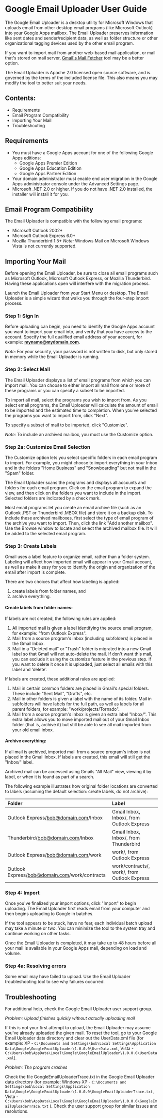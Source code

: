 # Google Email Uploader User Guide #

The Google Email Uploader is a desktop utility for Microsoft Windows that uploads email from other desktop email programs (like Microsoft Outlook) into your Google Apps mailbox. The Email Uploader preserves information like sent dates and sender/recipient data, as well as folder structure or other organizational tagging devices used by the other email program.

If you want to import mail from another web-based mail application, or mail that's stored on mail server,  [Gmail's Mail Fetcher](http://mail.google.com/support/bin/answer.py?hl=en&answer=21288) tool may be a better option.

The Email Uploader is Apache 2.0 licensed open source software, and is governed by the terms of the included license file. This also means you may modify the tool to better suit your needs.

## Contents: ##

  * Requirements
  * Email Program Compatibility
  * Importing Your Mail
  * Troubleshooting

## Requirements ##

  * You must have a Google Apps account for one of the following Google Apps editions:
    * Google Apps Premier Edition
    * Google Apps Education Edition
    * Google Apps Partner Edition
  * Your domain administrator must enable end user migration in the Google Apps administrator console under the Advanced Settings page.
  * Microsoft .NET 2.0 or higher.  If you do not have .NET 2.0 installed, the installer will install it for you.

## Email Program Compatibility ##

The Email Uploader is compatible with the following email programs:
  * Microsoft Outlook 2002+
  * Microsoft Outlook Express 6.0+
  * Mozilla Thunderbird 1.5+
_Note:_ Windows Mail on Microsoft Windows Vista is not currently supported.

## Importing Your Mail ##

Before opening the Email Uploader, be sure to close all email programs such as Microsoft Outlook, Microsoft Outlook Express, or Mozilla Thunderbird. Having these applications open will interfere with the migration process.

Launch the Email Uploader from your Start Menu or desktop. The Email Uploader is a simple wizard that walks you through the four-step import process.

### Step 1: Sign In ###

Before uploading can begin, you need to identify the Google Apps account you want to import your email into, and verify that you have access to the account. Specify the full qualified email address of your account, for example: **myname@mydomain.com**.

_Note:_ For your security, your password is not written to disk, but only stored in memory while the Email Uploader is running.

### Step 2: Select Mail ###

The Email Uploader displays a list of email programs from which you can import mail. You can choose to either import all mail from one or more of these programs or you can specify a subset to be imported.

To import all mail, select the programs you wish to import from. As you select email programs, the Email Uploader will calculate the amount of email to be imported and the estimated time to completion. When you've selected the programs you want to import from, click "Next".

To specify a subset of mail to be imported, click "Customize".

_Note:_ To include an archived mailbox, you must use the Customize option.

### Step 2a: Customize Email Selection ###

The Customize option lets you select specific folders in each email program to import. For example, you might choose to import everything in your Inbox and in the folders "Home Business" and "Snowboarding" but not mail in the "Spam" folder.

The Email Uploader scans the programs and displays all accounts and folders for each email program. Click on the email program to expand the view, and then click on the folders you want to include in the import. Selected folders are indicated by a check mark.

Most email programs let you create an email archive file (such as an Outlook .PST or Thunderbird .MBOX file) and store it on a backup disk. To include these archived mailboxes, first select the type of email program of the archive you want to import. Then, click the link "Add another mailbox". Use the Browse window to locate and select the archived mailbox file. It will be added to the selected email program.

### Step 3: Create Labels ###

Gmail uses a label feature to organize email, rather than a folder system. Labeling will affect how imported email will appear in your Gmail account, as well as make it easy for you to identify the origin and organization of the email after import is complete.

There are two choices that affect how labeling is applied:
  1. create labels from folder names, and
  1. archive everything.

#### Create labels from folder names: ####

If labels are not created, the following rules are applied:

  1. All imported mail is given a label identifying the source email program, for example: "from Outlook Express".
  1. Mail from a source program's inbox (including subfolders) is placed in the Gmail Inbox.
  1. Mail in a "Deleted mail" or "Trash" folder is migrated into a new Gmail label so that Gmail will not auto-delete the mail. If don't want this mail, you can exclude it using the customize feature in the previous step. If you want to delete it once it is uploaded, just select all emails with this label and 'delete'.

If labels are created, these additional rules are applied:
  1. Mail in certain common folders are placed in Gmail's special folders. These include "Sent Mail", "Drafts", etc.
  1. Mail in other folders is given a label with the name of its folder. Mail in subfolders will have labels for the full path, as well as labels for all parent folders, for example: "work/projects/Tornado".
  1. Mail from a source program's inbox is given an extra label "Inbox/". This extra label allows you to move imported mail out of your Gmail Inbox folder (that is, archive it) but still be able to see all mail imported from your old email inbox.

#### Archive everything: ####

If all mail is archived, imported mail from a source program's inbox is not placed in the Gmail Inbox. If labels are created, this email will still get the "Inbox/" label.

Archived mail can be accessed using Gmails "All Mail" view, viewing it by label, or when it is found as part of a search.

The following example illustrates how original folder locations are converted to labels (assuming the default selection: create labels, do not archive):


| **Folder** | **Label** |
|:-----------|:----------|
| Outlook Express/bob@domain.com/Inbox | Gmail Inbox, Inbox/, from Outlook Express |
| Thunderbird/bob@domain.com/Inbox | Gmail Inbox, Inbox/, from Thunderbird |
| Outlook Express/bob@domain.com/work | work/, from Outlook Express |
| Outlook Express/bob@domain.com/work/contracts | work/contracts/, work/, from Outlook Express |


### Step 4: Import ###

Once you've finalized your import options, click "Import" to begin uploading. The Email Uploader first reads email from your computer and then begins uploading to Google in batches.

If the tool appears to be stuck, have no fear, each individual batch upload may take a minute or two. You can minimize the tool to the system tray and continue working on other tasks.

Once the Email Uploader is completed, it may take up to 48 hours before all your mail is available in your Google Apps mail, depending on load and volume.

### Step 4a: Resolving errors ###

Some email may have failed to upload. Use the Email Uploader troubleshooting tool to see why failures occurred.

## Troubleshooting ##

For additional help, check the Google Email Uploader user support group.

_Problem: Upload finishes quickly without actually uploading mail_

If this is not your first attempt to upload, the Email Uploader may assume you've already uploaded the given mail. To reset the tool, go to your Google Email Uploader data directory and clear out the UserData.xml file (for example: XP - `C:\Documents and Settings\bob\Local Settings\Application Data\Google\GoogleEmailUploader\1.0.0.0\UserData.xml`, Vista - `C:\Users\bob\AppData\Local\Google\GoogleEmailUploader\1.0.0.0\UserData.xml`).

_Problem: The program crashes_

Check the file GoogleEmailUploaderTrace.txt in the Google Email Uploader data directory (for example: WIndows XP - `C:\Documents and Settings\bob\Local Settings\Application Data\Google\GoogleEmailUploader\1.0.0.0\GoogleEmailUploaderTrace.txt`, Vista - `C:\Users\bob\AppData\Local\Google\GoogleEmailUploader\1.0.0.0\GoogleEmailUploaderTrace.txt` ). Check the user support group for similar issues and resolutions.